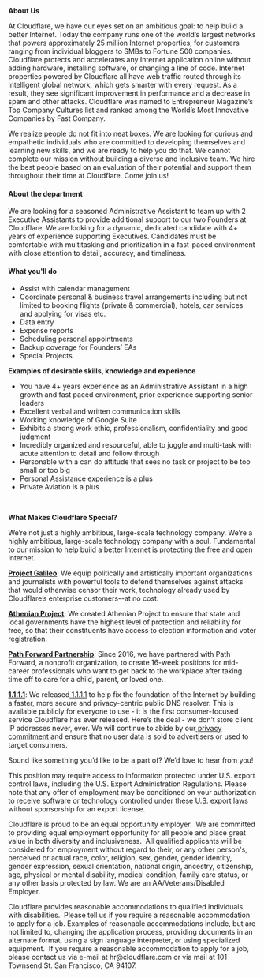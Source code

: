 <div class="content-intro">
	<div><strong>About Us</strong></div>
	<div>
		<p><span style="font-weight: 400;">At Cloudflare, we have our eyes set on an ambitious goal: to help build a better Internet. Today the company runs one of the world’s largest networks that powers approximately 25 million Internet properties, for customers ranging from individual bloggers to SMBs to Fortune 500 companies. Cloudflare protects and accelerates any Internet application online without adding hardware, installing software, or changing a line of code. Internet properties powered by Cloudflare all have web traffic routed through its intelligent global network, which gets smarter with every request. As a result, they see significant improvement in performance and a decrease in spam and other attacks. Cloudflare was named to Entrepreneur Magazine’s Top Company Cultures list and ranked among the World’s Most Innovative Companies by Fast Company.</span><span style="font-weight: 400;">&nbsp;</span></p>
		<p><span style="font-weight: 400;">We realize people do not fit into neat boxes. We are looking for curious and empathetic individuals who are committed to developing themselves and learning new skills, and we are ready to help you do that. We cannot complete our mission without building a diverse and inclusive team. We hire the best people based on an evaluation of their potential and support them throughout their time at Cloudflare. Come join us!&nbsp;</span></p>
	</div>
</div>
<h4>About the department</h4>
<p><span style="font-weight: 400;">We are looking for a seasoned Administrative Assistant to team up with 2 Executive Assistants to provide additional support to our two Founders at Cloudflare. We are looking for a dynamic, dedicated candidate with 4+ years of experience supporting Executives. Candidates must be comfortable with multitasking and prioritization in a fast-paced environment with close attention to detail, accuracy, and timeliness.</span></p>
<h4>What you'll do</h4>
<ul>
	<li style="font-weight: 400;"><span style="font-weight: 400;">Assist with calendar management&nbsp;</span></li>
	<li style="font-weight: 400;"><span style="font-weight: 400;">Coordinate personal &amp; business travel arrangements including but not limited to booking flights (private &amp; commercial), hotels, car services and applying for visas etc.</span></li>
	<li style="font-weight: 400;"><span style="font-weight: 400;">Data entry&nbsp;</span></li>
	<li style="font-weight: 400;"><span style="font-weight: 400;">Expense reports</span></li>
	<li style="font-weight: 400;"><span style="font-weight: 400;">Scheduling personal appointments</span></li>
	<li style="font-weight: 400;"><span style="font-weight: 400;">Backup coverage for Founders’ EAs</span></li>
	<li style="font-weight: 400;"><span style="font-weight: 400;">Special Projects</span></li>
</ul>
<p><strong>Examples of desirable skills, knowledge and experience</strong></p>
<ul>
	<li style="font-weight: 400;"><span style="font-weight: 400;">You have 4+ years experience as an Administrative Assistant in a high growth and fast paced environment, prior experience supporting senior leaders&nbsp;</span></li>
	<li style="font-weight: 400;"><span style="font-weight: 400;">Excellent verbal and written communication skills</span></li>
	<li style="font-weight: 400;"><span style="font-weight: 400;">Working knowledge of Google Suite</span></li>
	<li style="font-weight: 400;"><span style="font-weight: 400;">Exhibits a strong work ethic, professionalism, confidentiality and good judgment</span></li>
	<li style="font-weight: 400;"><span style="font-weight: 400;">Incredibly organized and resourceful, able to juggle and multi-task with acute attention to detail and follow through</span></li>
	<li style="font-weight: 400;"><span style="font-weight: 400;">Personable with a can do attitude that sees no task or project to be too small or too big</span></li>
	<li style="font-weight: 400;"><span style="font-weight: 400;">Personal Assistance experience is a plus</span></li>
	<li style="font-weight: 400;"><span style="font-weight: 400;">Private Aviation is a plus</span></li>
</ul>
<p>&nbsp;</p>
<div class="content-conclusion">
	<p><strong>What Makes Cloudflare Special?</strong></p>
	<p><span style="font-weight: 400;">We’re not just a highly ambitious, large-scale technology company. We’re a highly ambitious, large-scale technology company with a soul. Fundamental to our mission to help build a better Internet is protecting the free and open Internet.</span></p>
	<p><a href="https://blog.cloudflare.com/protecting-free-expression-online/"><strong>Project Galileo</strong></a><span style="font-weight: 400;">: We equip politically and artistically important organizations and journalists with powerful tools to defend themselves against attacks that would otherwise censor their work, technology already used by Cloudflare’s enterprise customers--at no cost.</span></p>
	<p><strong><a href="https://www.cloudflare.com/athenian/">Athenian Project</a></strong><span style="font-weight: 400;">: We created Athenian Project to ensure that state and local governments have the highest level of protection and reliability for free, so that their constituents have access to election information and voter registration.</span></p>
	<p><a href="https://blog.cloudflare.com/tag/path-forward/"><strong>Path Forward Partnership</strong></a><span style="font-weight: 400;">: Since 2016, we have partnered with Path Forward, a nonprofit organization, to create 16-week positions for mid-career professionals who want to get back to the workplace after taking time off to care for a child, parent, or loved one.</span></p>
	<p><a href="https://1.1.1.1/"><strong>1.1.1.1</strong></a><span style="font-weight: 400;">: We released</span><a href="https://1.1.1.1/"> <span style="font-weight: 400;">1.1.1.1</span></a><span style="font-weight: 400;"> to help fix the foundation of the Internet by building a faster, more secure and privacy-centric public DNS resolver. This is available publicly for everyone to use - it is the first consumer-focused service Cloudflare has ever released. Here’s the deal - we don’t store client IP addresses never, ever. We will continue to abide by our</span><a href="https://developers.cloudflare.com/1.1.1.1/privacy/public-dns-resolver"> privacy commitment</a><span style="font-weight: 400;"> and ensure that no user data is sold to advertisers or used to target consumers.</span></p>
	<p><span style="font-weight: 400;">Sound like something you’d like to be a part of? We’d love to hear from you!</span></p>
	<p><span style="font-weight: 400;">This position may require access to information protected under U.S. export control laws, including the U.S. Export Administration Regulations. Please note that any offer of employment may be conditioned on your authorization to receive software or technology controlled under these U.S. export laws without sponsorship for an export license.</span></p>
	<p><span style="font-weight: 400;">Cloudflare is proud to be an equal opportunity employer. &nbsp;We are committed to providing equal employment opportunity for all people and place great value in both diversity and inclusiveness. &nbsp;All qualified applicants will be considered for employment without regard to their, or any other person's, perceived or actual</span> <span style="font-weight: 400;">race, color, religion, sex, gender, gender identity, gender expression, sexual orientation, national origin, ancestry, citizenship, age, physical or mental disability, medical condition, family care status, or any other basis protected by law. </span><span style="font-weight: 400;">We are an AA/Veterans/Disabled Employer.</span></p>
	<p><span style="font-weight: 400;">Cloudflare provides reasonable accommodations to qualified individuals with disabilities. &nbsp;Please tell us if you require a reasonable accommodation to apply for a job. Examples of reasonable accommodations include, but are not limited to, changing the application process, providing documents in an alternate format, using a sign language interpreter, or using specialized equipment. &nbsp;If you require a reasonable accommodation to apply for a job, please contact us via e-mail at </span><span style="font-weight: 400;">hr@cloudflare.com</span><span style="font-weight: 400;"> or via mail at 101 Townsend St. San Francisco, CA 94107.</span></p>
</div>